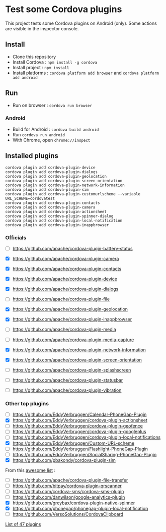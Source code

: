 # Test some Cordova plugins

This project tests some Cordova plugins on Android (only). Some actions are visible in the inspector console.

## Install
- Clone this repository
- Install Cordova : `npm install -g cordova`
- Install project : `npm install`
- Install platforms : `cordova platform add browser` and `cordova platform add android`

## Run
- Run on browser : `cordova run browser`

### Android
- Build for Android : `cordova build android`
- Run `cordova run android`
- With Chrome, open `chrome://inspect`


## Installed plugins
```
cordova plugin add cordova-plugin-device
cordova plugin add cordova-plugin-dialogs
cordova plugin add cordova-plugin-geolocation
cordova plugin add cordova-plugin-screen-orientation
cordova plugin add cordova-plugin-network-information
cordova plugin add cordova-plugin-sim
cordova plugin add cordova-plugin-customurlscheme --variable URL_SCHEME=cordovatest
cordova plugin add cordova-plugin-contacts
cordova plugin add cordova-plugin-camera
cordova plugin add cordova-plugin-actionsheet
cordova plugin add cordova-plugin-spinner-dialog
cordova plugin add cordova-plugin-local-notification
cordova plugin add cordova-plugin-inappbrowser
```

### Officials
- [ ] https://github.com/apache/cordova-plugin-battery-status
- [x] https://github.com/apache/cordova-plugin-camera
- [x] https://github.com/apache/cordova-plugin-contacts
- [x] https://github.com/apache/cordova-plugin-device
- [x] https://github.com/apache/cordova-plugin-dialogs
- [ ] https://github.com/apache/cordova-plugin-file
- [x] https://github.com/apache/cordova-plugin-geolocation
- [x] https://github.com/apache/cordova-plugin-inappbrowser
- [ ] https://github.com/apache/cordova-plugin-media
- [ ] https://github.com/apache/cordova-plugin-media-capture
- [x] https://github.com/apache/cordova-plugin-network-information
- [x] https://github.com/apache/cordova-plugin-screen-orientation
- [ ] https://github.com/apache/cordova-plugin-splashscreen
- [ ] https://github.com/apache/cordova-plugin-statusbar
- [ ] https://github.com/apache/cordova-plugin-vibration


### Other top plugins
- [ ] https://github.com/EddyVerbruggen/Calendar-PhoneGap-Plugin
- [x] https://github.com/EddyVerbruggen/cordova-plugin-actionsheet
- [ ] https://github.com/EddyVerbruggen/cordova-plugin-geofence
- [ ] https://github.com/EddyVerbruggen/cordova-plugin-googleplus
- [ ] https://github.com/EddyVerbruggen/cordova-plugin-local-notifications
- [x] https://github.com/EddyVerbruggen/Custom-URL-scheme
- [ ] https://github.com/EddyVerbruggen/Flashlight-PhoneGap-Plugin
- [ ] https://github.com/EddyVerbruggen/SocialSharing-PhoneGap-Plugin
- [x] https://github.com/pbakondy/cordova-plugin-sim

From this [awesome list](https://github.com/rdn87/awesome-cordova-plugins) :
- [ ] https://github.com/apache/cordova-plugin-file-transfer
- [ ] https://github.com/bitpay/cordova-plugin-qrscanner
- [ ] https://github.com/cordova-sms/cordova-sms-plugin
- [ ] https://github.com/danwilson/google-analytics-plugin
- [x] https://github.com/greybax/cordova-plugin-native-spinner
- [x] https://github.com/phonegap/phonegap-plugin-local-notification
- [ ] https://github.com/VersoSolutions/CordovaClipboard

[List of 47 plugins](https://awesomeopensource.com/projects/cordova-plugin)
